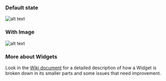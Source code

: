 ### Default state

![alt text](https://contentful.atlassian.net/wiki/download/attachments/412385434/Screen%20Shot%202018-04-04%20at%2016.45.15.png?version=1&modificationDate=1522853129837&cacheVersion=1&api=v2 'Default')

### With Image

![alt text](https://contentful.atlassian.net/wiki/download/attachments/412385434/Screen%20Shot%202018-04-04%20at%2016.33.12.png?version=1&modificationDate=1522852430682&cacheVersion=1&api=v2 'With Image')

### More about Widgets

Look in the [Wiki document](https://contentful.atlassian.net/wiki/spaces/DES/pages/412385434/Widgets) for a detailed description of how a Widget is broken down in its smaller parts and some issues that need improvement.
